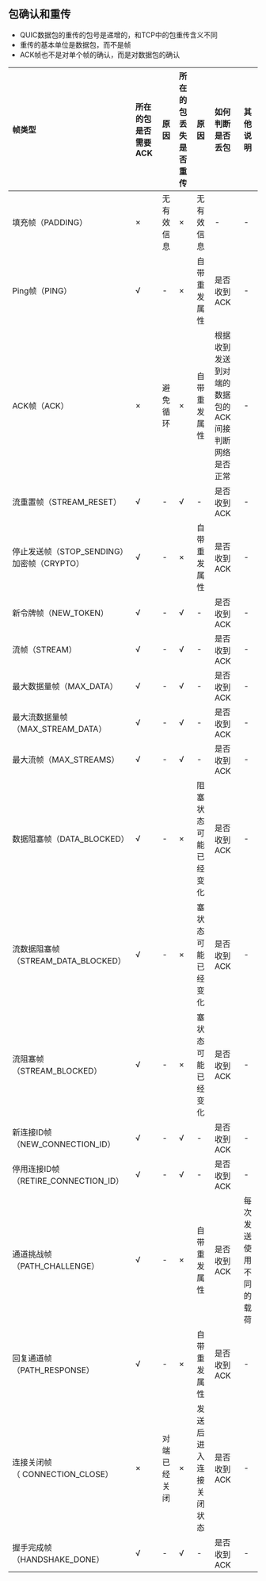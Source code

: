 ## 包确认和重传
- QUIC数据包的重传的包号是递增的，和TCP中的包重传含义不同
- 重传的基本单位是数据包，而不是帧
- ACK帧也不是对单个帧的确认，而是对数据包的确认

|帧类型|所在的包是否需要ACK|原因|所在的包丢失是否重传|原因|如何判断是否丢包|其他说明
|:---|:---|:---|:---|:---|:---|:---|
|填充帧（PADDING）|×|无有效信息|×|无有效信息|-|-|
|Ping帧（PING）|√|-|×|自带重发属性|是否收到ACK|-|
|ACK帧（ACK）|×|避免循环|×|自带重发属性|根据收到发送到对端的数据包的ACK间接判断网络是否正常|-|
|流重置帧（STREAM_RESET）|√|-|√|-|是否收到ACK|-|
|停止发送帧（STOP_SENDING）加密帧（CRYPTO）|√|-|×|自带重发属性|是否收到ACK|-|
|新令牌帧（NEW_TOKEN）|√|-|√|-|是否收到ACK|-|
|流帧（STREAM）|√|-|√|-|是否收到ACK|-|
|最大数据量帧（MAX_DATA）|√|-|√|-|是否收到ACK|-|
|最大流数据量帧（MAX_STREAM_DATA）|√|-|√|-|是否收到ACK|-|
|最大流帧（MAX_STREAMS）|√|-|√|-|是否收到ACK|-|
|数据阻塞帧（DATA_BLOCKED）|√|-|×|阻塞状态可能已经变化|是否收到ACK|-|
|流数据阻塞帧（STREAM_DATA_BLOCKED）|√|-|×|塞状态可能已经变化|是否收到ACK|-|
|流阻塞帧（STREAM_BLOCKED）|√|-|×|塞状态可能已经变化|是否收到ACK|-|
|新连接ID帧（NEW_CONNECTION_ID）|√|-|√|-|是否收到ACK|-|
|停用连接ID帧（RETIRE_CONNECTION_ID）|√|-|√|-|是否收到ACK|-|
|通道挑战帧（PATH_CHALLENGE）|√|-|×|自带重发属性|是否收到ACK|每次发送使用不同的载荷|
|回复通道帧（PATH_RESPONSE）|√|-|×|自带重发属性|是否收到ACK|-|
|连接关闭帧（ CONNECTION_CLOSE）|×|对端已经关闭|×|发送后进入连接关闭状态|是否收到ACK|-|
|握手完成帧（HANDSHAKE_DONE）|√|-|√|-|是否收到ACK|-|




